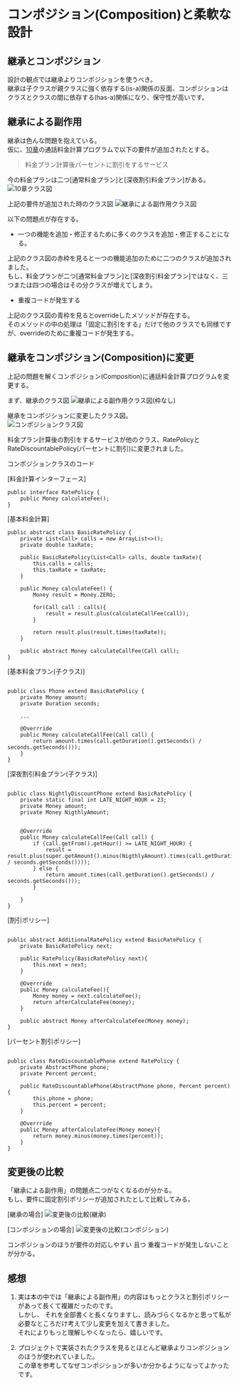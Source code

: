 # コンポジション(Composition)と柔軟な設計

## 継承とコンポジション

設計の観点では継承よりコンポジションを使うべき。  
継承は子クラスが親クラスに強く依存する(is-a)関係の反面、コンポジションはクラスとクラスの間に依存する(has-a)関係になり、保守性が高いです。

## 継承による副作用

継承は色んな問題を抱えている。  
仮に、[10章](https://github.com/bittap/study/tree/main/src/main/java/com/my/study/object/chapter10)の通話料金計算プログラムで以下の要件が追加されたとする。

> 料金プラン計算後パーセントに割引をするサービス

今の料金プランは二つ[通常料金プラン]と[深夜割引料金プラン]がある。  
![10章クラス図](10章クラス図.PNG)

上記の要件が追加された時のクラス図
![継承による副作用クラス図](継承による副作用クラス図.PNG)

以下の問題点が存在する。
+ 一つの機能を追加・修正するために多くのクラスを追加・修正することになる。  

上記のクラス図の赤枠を見ると一つの機能追加のために二つのクラスが追加されました。  
もし、料金プランが二つ[通常料金プラン]と[深夜割引料金プラン]ではなく、三つまたは四つの場合はその分クラスが増えてしまう。

+ 重複コードが発生する

上記のクラス図の青枠を見るとoverrideしたメソッドが存在する。  
そのメソッドの中の処理は「固定に割引をする」だけで他のクラスでも同様ですが、overrideのために重複コードが発生する。

## 継承をコンポジション(Composition)に変更

上記の問題を解くコンポジション(Composition)に通話料金計算プログラムを変更する。  

まず、継承のクラス図
![継承による副作用クラス図(枠なし)](継承による副作用クラス図(枠なし).PNG)

継承をコンポジションに変更したクラス図。  
![コンポジションクラス図](コンポジションクラス図.PNG)

料金プラン計算後の割引をするサービスが他のクラス、RatePolicyとRateDiscountablePolicy(パーセントに割引)に変更されました。


コンポジションクラスのコード

[料金計算インターフェース]

```
public interface RatePolicy {
	public Money calculateFee();
}
```

[基本料金計算]

```
public abstract class BasicRatePolicy {
	private List<Call> calls = new ArrayList<>();
	private double taxRate;

	public BasicRatePolicy(List<Call> calls, double taxRate){
		this.calls = calls;
		this.taxRate = taxRate;
	}

	public Money calculateFee() {
		Money result = Money.ZERO;
		
		for(Call call : calls){
			result = result.plus(calculateCallFee(call));
		}
		
		return result.plus(result.times(taxRate));
	}
	
	public abstract Money calculateCallFee(Call call);
}
```

[基本料金プラン(子クラス)]

```

public class Phone extend BasicRatePolicy {
	private Money amount;
	private Duration seconds;
	
	...
	
	@Overrride
	public Money calculateCallFee(Call call) {
		return amount.times(call.getDuration().getSeconds() / seconds.getSeconds()));
	}
}

```

[深夜割引料金プラン(子クラス)]

```

public class NightlyDiscountPhone extend BasicRatePolicy {
	private static final int LATE_NIGHT_HOUR = 23;
	private Money amount;
	private Money NigthlyAmount;
	

	@Overrride
	public Money calculateCallFee(Call call) {
		if (call.getFrom().getHour() >= LATE_NIGHT_HOUR) {
			result = result.plus(super.getAmount().minus(NigthlyAmount).times(call.getDuration().getSeconds() / seconds.getSeconds())));
		} else {
			return amount.times(call.getDuration().getSeconds() / seconds.getSeconds()));
		}
		
	}
}

```

[割引ポリシー]

```

public abstract AdditionalRatePolicy extend BasicRatePolicy {
	private BasicRatePolicy next;
	
	public RatePolicy(BasicRatePolicy next){
		this.next = next;
	}
	
	@Overrride
	public Money calculateFee(){
		Money money = next.calculateFee();
		return afterCalculateFee(money);
	}
	
	public abstract Money afterCalculateFee(Money money);
}
```

[パーセント割引ポリシー]

```

public class RateDiscountablePhone extend RatePolicy {
	private AbstractPhone phone;
	private Percent percent;
	
	public RateDiscountablePhone(AbstractPhone phone, Percent percent){
		this.phone = phone;
		this.percent = percent;
	}
	
	@Overrride
	public Money afterCalculateFee(Money money){
		return money.minus(money.times(percent));
	}
}
```


## 変更後の比較

「継承による副作用」の問題点二つがなくなるのが分かる。  
もし、要件に固定割引ポリシーが追加されたとして比較してみる。

[継承の場合]
![変更後の比較(継承)](変更後の比較(継承).PNG)

[コンポジションの場合]
![変更後の比較(コンポジション)](変更後の比較(コンポジション).PNG)

コンポジションのほうが要件の対応しやすい 且つ 重複コードが発生しないことが分かる。


## 感想

1. 実は本の中では「継承による副作用」の内容はもっとクラスと割引ポリシーがあって長くて複雑だったのです。  
しかし、 それを全部書くと長くなりますし、読みづらくなるかと思って私が必要なところだけ考えて少し変更を加えて書きました。  
それによりもっと理解しやくなったら、嬉しいです。  

2. プロジェクトで実装されたクラスを見るとほとんど継承よりコンポジションのほうが使われていました。  
この章を参考してなぜコンポジションが多いか分かるようになってよかったです。